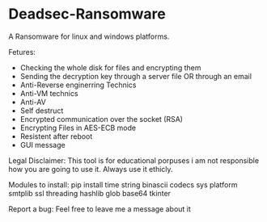 # Deadsec-Ransomware

A Ransomware for linux and windows platforms.

Fetures:
  * Checking the whole disk for files and encrypting them
  * Sending the decryption key through a server file OR through an email
  * Anti-Reverse enginerring Technics
  * Anti-VM technics
  * Anti-AV
  * Self destruct
  * Encrypted communication over the socket (RSA)
  * Encrypting Files in AES-ECB mode
  * Resistent after reboot
  * GUI message

Legal Disclaimer:
  This tool is for educational porpuses i am not responsible how you are going to use it. Always use it ethicly.

Modules to install:
  pip install time string binascii codecs sys platform smtplib ssl threading hashlib glob base64 tkinter

Report a bug:
  Feel free to leave me a message about it
